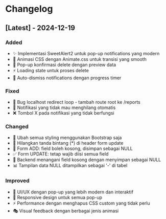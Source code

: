 # Changelog

## [Latest] - 2024-12-19

### Added
- ✨ Implementasi SweetAlert2 untuk pop-up notifications yang modern
- 🎨 Animasi CSS dengan Animate.css untuk transisi yang smooth
- 🚀 Pop-up konfirmasi delete dengan preview data
- ⚡ Loading state untuk proses delete
- 🎯 Auto-dismiss notifications dengan progress timer

### Fixed
- 🐛 Bug localhost redirect loop - tambah route root ke /reports
- 🔧 Notifikasi yang tidak mau menghilang otomatis
- ❌ Tombol X pada notifikasi yang tidak berfungsi

### Changed
- 🎨 Ubah semua styling menggunakan Bootstrap saja
- 🚫 Hilangkan tanda bintang (*) di header form update
- 📝 Form ADD: field boleh kosong, disimpan sebagai NULL
- ✅ Form UPDATE: tetap wajib diisi semua field
- 💾 Backend menangani field kosong dengan menyimpan sebagai NULL
- 📊 Tampilan data NULL ditampilkan sebagai '-' di tabel

### Improved
- 🎨 UI/UX dengan pop-up yang lebih modern dan interaktif
- 📱 Responsive design untuk semua pop-up
- ⚡ Performance dengan menghapus CSS custom yang tidak perlu
- 🎭 Visual feedback dengan berbagai jenis animasi